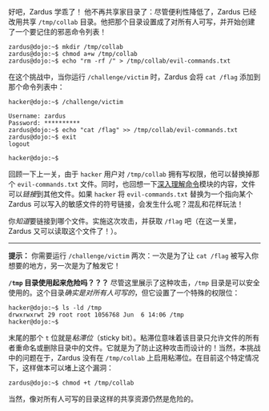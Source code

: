 好吧，Zardus 学乖了！
他不再共享家目录了：尽管便利性降低了，Zardus 已经改用共享 `/tmp/collab` 目录。他把那个目录设置成了对所有人可写，并开始创建了一个要记住的邪恶命令列表！

```console
zardus@dojo:~$ mkdir /tmp/collab
zardus@dojo:~$ chmod a+w /tmp/collab
zardus@dojo:~$ echo "rm -rf /" > /tmp/collab/evil-commands.txt
```

在这个挑战中，当你运行 `/challenge/victim` 时，Zardus 会将 `cat /flag` 添加到那个命令列表中：

```console
hacker@dojo:~$ /challenge/victim

Username: zardus
Password: **********
zardus@dojo:~$ echo "cat /flag" >> /tmp/collab/evil-commands.txt
zardus@dojo:~$ exit
logout

hacker@dojo:~$
```

回顾一下上一关，由于 `hacker` 用户对 `/tmp/collab` 拥有写权限，他可以替换掉那个 `evil-commands.txt` 文件。同时，也回想一下[深入理解命令](./commands)模块的内容，文件可以*链接*到其他文件。如果 `hacker` 将 `evil-commands.txt` 替换为一个指向某个 Zardus 可以写入的敏感文件的符号链接，会发生什么呢？混乱和花样玩法！

你*知道*要链接到哪个文件。实施这次攻击，并获取 `/flag` 吧（在这一关里，Zardus 又可以读取这个文件了！）。

----
**提示：**
你需要运行 `/challenge/victim` 两次：一次是为了让 `cat /flag` 被写入你想要的地方，另一次是为了触发它！

**`/tmp` 目录使用起来危险吗？？？**
尽管这里展示了这种攻击，`/tmp` 目录是可以安全使用的。这个目录*确实是对所有人可写的*，但它设置了一个特殊的权限位：

```console
hacker@dojo:~$ ls -ld /tmp
drwxrwxrwt 29 root root 1056768 Jun  6 14:06 /tmp
hacker@dojo:~$
```

末尾的那个 `t` 位就是*粘滞位*（sticky bit）。粘滞位意味着该目录只允许文件的所有者重命名或删除目录中的文件。它就是为了防止这种攻击而设计的！当然，本挑战中的问题在于，Zardus 没有在 `/tmp/collab` 上启用粘滞位。在目前这个特定情况下，这样做本可以堵上这个漏洞：

```console
zardus@dojo:~$ chmod +t /tmp/collab
```

当然，像对所有人可写的目录这样的共享资源仍然是危险的。
